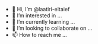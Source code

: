 - 👋 Hi, I’m @laatiri-eltaief
- 👀 I’m interested in ...
- 🌱 I’m currently learning ...
- 💞️ I’m looking to collaborate on ...
- 📫 How to reach me ...

<!---
laatiri-eltaief/laatiri-eltaief is a ✨ special ✨ repository because its `README.md` (this file) appears on your GitHub profile.
You can click the Preview link to take a look at your changes.
--->
